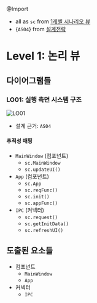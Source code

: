 @Import
* all as `sc` from [1레벨 시나리오 뷰](https://github.com/byron1st/my-workshop-doc/blob/master/doc/arch.views.1.scenario.md)
* {`AS04`} from [설계전략](https://github.com/byron1st/my-workshop-doc/blob/master/doc/arch.strategies.md)

# Level 1: 논리 뷰
## 다이어그램들
### LO01: 실행 측면 시스템 구조
![LO01](https://github.com/byron1st/my-workshop-doc/blob/master/images/logical-view-lo01-2016-08-18.png)
* 설계 근거: `AS04`

#### 추적성 매핑
* `MainWindow` (컴포넌트)
  * `sc.MainWindow`
  * `sc.updateUI()`
* `App` (컴포넌트)
  * `sc.App`
  * `sc.reqFunc()`
  * `sc.init()`
  * `sc.appFunc()`
* `IPC` (커넥터)
  * `sc.request()`
  * `sc.getInitData()`
  * `sc.refreshUI()`

## 도출된 요소들
* 컴포넌트
  * `MainWindow`
  * `App`
* 커넥터
  * `IPC`
